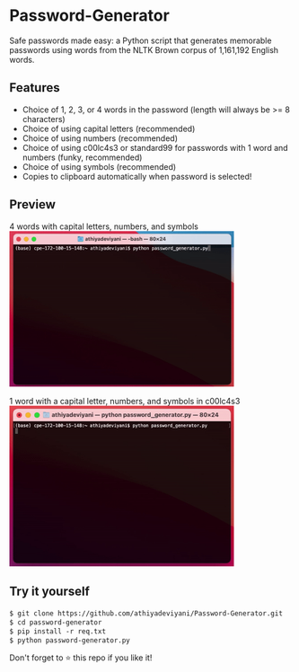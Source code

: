 # Password-Generator
Safe passwords made easy: a Python script that generates memorable passwords using words from the NLTK Brown corpus of 1,161,192 English words.

## Features
- Choice of 1, 2, 3, or 4 words in the password (length will always be >= 8 characters)
- Choice of using capital letters (recommended)
- Choice of using numbers (recommended)
- Choice of using c00lc4s3 or standard99 for passwords with 1 word and numbers (funky, recommended)
- Choice of using symbols (recommended)
- Copies to clipboard automatically when password is selected!

## Preview
4 words with capital letters, numbers, and symbols<br>
<img src="passgen.gif" width="400"/>
<br>

1 word with a capital letter, numbers, and symbols in c00lc4s3<br>
<img src="passgen_cc.gif" width="400"/>

## Try it yourself
```
$ git clone https://github.com/athiyadeviyani/Password-Generator.git
$ cd password-generator
$ pip install -r req.txt
$ python password-generator.py
```
Don't forget to ⭐️ this repo if you like it!
